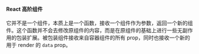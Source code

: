 

#### React 高阶组件

它并不是一个组件，本质上是一个函数，接收一个组件作为参数，返回一个新的组件。这个函数并不会去修改原组件的内容，而是在原组件的基础上进行一些无副作用的包装扩展。被包装组件接收来自容器组件的所有 prop，同时也接收一个新的用于 render 的 `data` prop。

